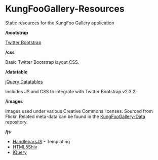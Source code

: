 KungFooGallery-Resources
========================

Static resources for the KungFoo Gallery application

**/bootstrap**

[Twitter Bootstrap](https://github.com/twitter/bootstrap)

**/css**

Basic Twitter Bootstrap layout CSS.

**/datatable**

[jQuery Datatables](http://www.datatables.net/)

Includes JS and CSS to integrate with Twitter Bootstrap v2.3.2.

**/images**

Images used under various Creative Commons licenses. Sourced from Flickr. Related meta-data can be found in the [KungFooGallery-Data](https://github.com/iknowkungfoo/KungFooGallery-Data) repository.

**/js**

* [HandlebarsJS](http://handlebarsjs.com/) - Templating
* [HTML5Shiv](https://code.google.com/p/html5shiv/)
* [jQuery](http://jquery.com)